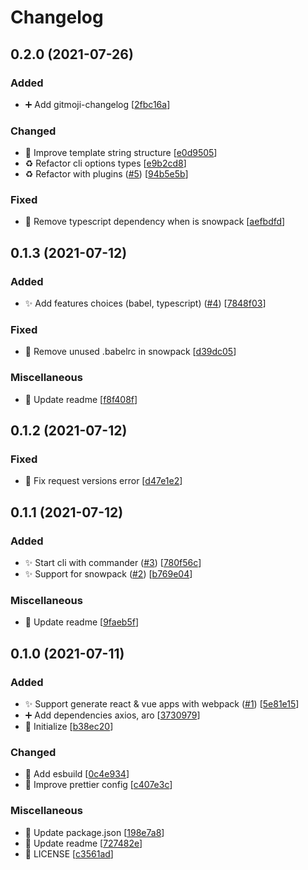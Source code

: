 # Changelog

<a name="0.2.0"></a>
## 0.2.0 (2021-07-26)

### Added

- ➕ Add gitmoji-changelog [[2fbc16a](https://github.com/cicec/peekaboo/commit/2fbc16a5e1b050c56068b4dfb1ad0cfa2149b9a0)]

### Changed

- 🎨 Improve template string structure [[e0d9505](https://github.com/cicec/peekaboo/commit/e0d95059d56c96aac1cfa7e15fb6402845f1f07e)]
- ♻️ Refactor cli options types [[e9b2cd8](https://github.com/cicec/peekaboo/commit/e9b2cd8740d3363a7289ca9bcf781106c59a51c9)]
- ♻️ Refactor with plugins ([#5](https://github.com/cicec/peekaboo/issues/5)) [[94b5e5b](https://github.com/cicec/peekaboo/commit/94b5e5bbc5c41efb49a23034d8cff0eb75f2a350)]

### Fixed

- 🐛 Remove typescript dependency when is snowpack [[aefbdfd](https://github.com/cicec/peekaboo/commit/aefbdfd7d27389c5ce77eebe90a6a774759fc4e6)]


<a name="0.1.3"></a>

## 0.1.3 (2021-07-12)

### Added

- ✨ Add features choices (babel, typescript) ([#4](https://github.com/cicec/peekaboo/issues/4)) [[7848f03](https://github.com/cicec/peekaboo/commit/7848f0319722dd3c3233427531a6a38080325e75)]

### Fixed

- 🐛 Remove unused .babelrc in snowpack [[d39dc05](https://github.com/cicec/peekaboo/commit/d39dc05835ad088e1a8aa76d5fddcb2e49283e91)]

### Miscellaneous

- 📝 Update readme [[f8f408f](https://github.com/cicec/peekaboo/commit/f8f408f09296760934e5cb89d4f63615b662ee8a)]

<a name="0.1.2"></a>

## 0.1.2 (2021-07-12)

### Fixed

- 🐛 Fix request versions error [[d47e1e2](https://github.com/cicec/peekaboo/commit/d47e1e25c4b377db8d91e174061de39ef2f7647c)]

<a name="0.1.1"></a>

## 0.1.1 (2021-07-12)

### Added

- ✨ Start cli with commander ([#3](https://github.com/cicec/peekaboo/issues/3)) [[780f56c](https://github.com/cicec/peekaboo/commit/780f56ce667a014cd941ae6d7037f1fc5845f3c4)]
- ✨ Support for snowpack ([#2](https://github.com/cicec/peekaboo/issues/2)) [[b769e04](https://github.com/cicec/peekaboo/commit/b769e04d420ac3399172b6a08479465f30d018a4)]

### Miscellaneous

- 📝 Update readme [[9faeb5f](https://github.com/cicec/peekaboo/commit/9faeb5f123ac9bf3481ee2f01b4fc36cb805c91d)]

<a name="0.1.0"></a>

## 0.1.0 (2021-07-11)

### Added

- ✨ Support generate react &amp; vue apps with webpack ([#1](https://github.com/cicec/peekaboo/issues/1)) [[5e81e15](https://github.com/cicec/peekaboo/commit/5e81e157c344b163d607a87e22eef42a7e39548e)]
- ➕ Add dependencies axios, aro [[3730979](https://github.com/cicec/peekaboo/commit/3730979eb6dac7b3ef0566ba3108d017090eb1e8)]
- 🎉 Initialize [[b38ec20](https://github.com/cicec/peekaboo/commit/b38ec20c6bb7e545e2b3c877bad381289fcf4f6d)]

### Changed

- 🔧 Add esbuild [[0c4e934](https://github.com/cicec/peekaboo/commit/0c4e934e0ff02400edc7e8a0b6c4fe14e0ca179b)]
- 🔧 Improve prettier config [[c407e3c](https://github.com/cicec/peekaboo/commit/c407e3cdccd9b037ac78417736d36a9ba8c10086)]

### Miscellaneous

- 📝 Update package.json [[198e7a8](https://github.com/cicec/peekaboo/commit/198e7a821625ea82c943fe44e62c371c5109f517)]
- 📝 Update readme [[727482e](https://github.com/cicec/peekaboo/commit/727482e35932597e34f0b89eda3ca2dd23e19a79)]
- 📄 LICENSE [[c3561ad](https://github.com/cicec/peekaboo/commit/c3561ad41f0cef747c5313da048c5a4045ddaa30)]
